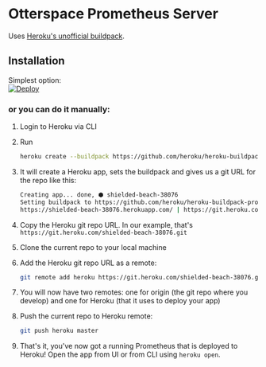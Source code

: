 # Otterspace Prometheus Server

Uses [Heroku's unofficial buildpack](https://elements.heroku.com/buildpacks/heroku/heroku-buildpack-prometheus).

## Installation
Simplest option:  
[![Deploy](https://www.herokucdn.com/deploy/button.svg)](https://heroku.com/deploy)  

### or you can do it manually:
1. Login to Heroku via CLI
2. Run 
    ```bash
    heroku create --buildpack https://github.com/heroku/heroku-buildpack-prometheus.git
    ```
3. It will create a Heroku app, sets the buildpack and gives us a git URL for the repo like this: 
    ```bash
    Creating app... done, ⬢ shielded-beach-38076
    Setting buildpack to https://github.com/heroku/heroku-buildpack-prometheus.git... done
    https://shielded-beach-38076.herokuapp.com/ | https://git.heroku.com/shielded-beach-38076.git
    ```

4. Copy the Heroku git repo URL. In our example, that's `https://git.heroku.com/shielded-beach-38076.git`
5. Clone the current repo to your local machine
6. Add the Heroku git repo URL as a remote: 
    ```bash
    git remote add heroku https://git.heroku.com/shielded-beach-38076.git
    ```

7. You will now have two remotes: one for origin (the git repo where you develop) and one for Heroku (that it uses to deploy your app)
8. Push the current repo to Heroku remote:
    ```bash
    git push heroku master
    ```

9. That's it, you've now got a running Prometheus that is deployed to Heroku! Open the app from UI or from CLI using `heroku open`.
